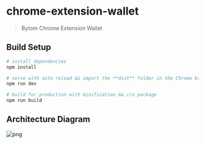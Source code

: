 # chrome-extension-wallet

> Bytom Chrome Extension Wallet

## Build Setup

``` bash
# install dependencies
npm install

# serve with auto reload && import the **dist** folder in the Chrome browser
npm run dev

# build for production with minification && crx package
npm run build
```

## Architecture Diagram
![png](https://gitee.com/eostimeline/bytom-chrome-extension/raw/master/doc/architecture-diagram.png)